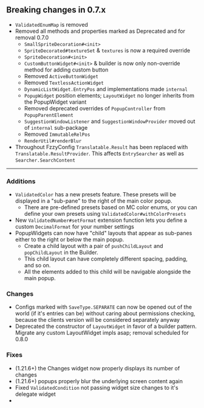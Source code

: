 ## Breaking changes in 0.7.x
* `ValidatedEnumMap` is removed
* Removed all methods and properties marked as Deprecated and for removal 0.7.0
  * `SmallSpriteDecoration#<init>`
  * `SpriteDecorated#textureSet` & `textures` is now a required override
  * `SpriteDecoration#<init>`
  * `CustomButtonWidget#<init>` & builder is now only non-override method for adding custom button
  * Removed `ActiveButtonWidget`
  * Removed `TextlessActionWidget`
  * `DynamicListWidget.EntryPos` and implementations made `internal`
  * `PopupWidget` position elements; `LayoutWidget` no longer inherits from the PopupWidget variant
  * Removed deprecated overrides of `PopupController` from `PopupParentElement`
  * `SuggestionWindowListener` and `SuggestionWindowProvider` moved out of `internal` sub-package
  * Removed `ImmutableRelPos`
  * `RenderUtil#renderBlur`
* Throughout FzzyConfig `Translatable.Result` has been replaced with `Translatable.ResultProvider`. This affects `EntrySearcher` as well as `Searcher.SearchContent`

-------------------------------------

### Additions
* `ValidatedColor` has a new presets feature. These presets will be displayed in a "sub-pane" to the right of the main color popup.
  * There are pre-defined presets based on MC color enums, or you can define your own presets using `ValidatedColor#withColorPresets`
* New `ValidatedNumber#setFormat` extension function lets you define a custom `DecimalFormat` for your number settings
* PopupWidgets can now have "child" layouts that appear as sub-panes either to the right or below the main popup.
  * Create a child layout with a pair of `pushChildLayout` and `popChildLayout` in the Builder.
  * This child layout can have completely different spacing, padding, and so on.
  * All the elements added to this child will be navigable alongside the main popup.

### Changes
* Configs marked with `SaveType.SEPARATE` can now be opened out of the world (if it's entries can be) without caring about permissions checking, because the clients version will be considered separately anyway
* Deprecated the constructor of `LayoutWidget` in favor of a builder pattern. Migrate any custom LayoutWidget impls asap; removal scheduled for 0.8.0

### Fixes
* (1.21.6+) the Changes widget now properly displays its number of changes
* (1.21.6+) popups properly blur the underlying screen content again
* Fixed `ValidatedCondition` not passing widget size changes to it's delegate widget
* 